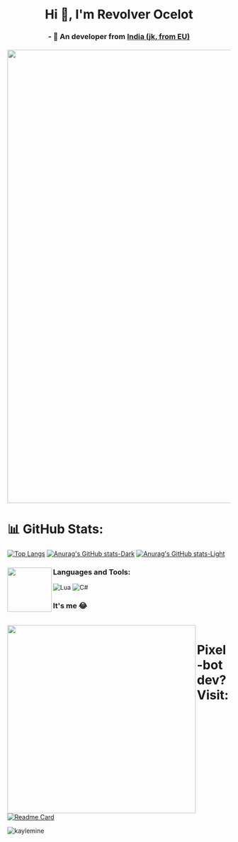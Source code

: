 <h1 align="center">Hi 👋, I'm Revolver Ocelot</h1>
<h3 align="center"> - 🚽 An developer from <a href="https://coub.com/view/3lweb8">India (jk, from EU)</a> 
<br><br>
<img align="center" width="1024" src="https://i.imgur.com/zD6SeaE.gif"> 
</h3>


# 📊 GitHub Stats:
[![Top Langs](https://github-readme-stats.vercel.app/api/top-langs/?username=KayleMine&theme=ayu-mirage&layout=donut&exclude_repo=Telegram-WoW-Whisper,wor-tortle,KayleMine)](https://github.com/anuraghazra/github-readme-stats)
[![Anurag's GitHub stats-Dark](https://github-readme-stats.vercel.app/api?username=KayleMine&show_icons=true&theme=dark#gh-dark-mode-only)](https://github.com/anuraghazra/github-readme-stats#gh-dark-mode-only)
[![Anurag's GitHub stats-Light](https://github-readme-stats.vercel.app/api?username=KayleMine&show_icons=true&theme=default#gh-light-mode-only)](https://github.com/anuraghazra/github-readme-stats#gh-light-mode-only)

<h3 align="left"> Languages and Tools: <img align="left" width="100" src="https://i.imgur.com/DXtc9zQ.png"></h3>

![Lua](https://img.shields.io/badge/lua-%232C2D72.svg?style=plastic&logo=lua&logoColor=white) ![C#](https://img.shields.io/badge/c%23-%23239120.svg?style=plastic&logo=c-sharp&logoColor=white) 

### It's me 😂
<a href="https://discord.com/users/900996616339742731"> <br>
<img align="left" width="425" src="https://lanyard.cnrad.dev/api/900996616339742731?imgStyle=square&gradient=be123c-ffffff-be123c-be123c&bg=0d1117&idleMessage=Shalashaska">
</a>

# Pixel-bot dev? Visit:
[![Readme Card](https://github-readme-stats.vercel.app/api/pin/?username=KayleMine&repo=RunAsLibrary)](https://github.com/KayleMine/RunAsLibrary)
<p align="left"> <img src="https://komarev.com/ghpvc/?username=kaylemine&label=Profile%20views&color=0e75b6&style=flat" alt="kaylemine" /> </p>
